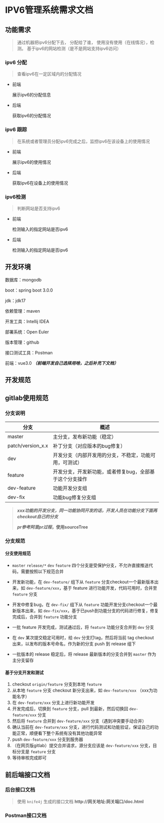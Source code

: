 # IPV6管理系统需求文档

## 功能需求

>  通过机器把ipv6分配下去， 分配给了谁， 使用没有使用（在线情况），检测。 基于ipv6的网站检测（是不是网站支持ipv6访问）

### ipv6 分配

> 查看ipv6在一定区域内的分配情况

- 前端

  展示ipv6的分配信息

- 后端

  获取ipv6的分配情况

### ipv6 跟踪

> 在系统或者管理员分配ipv6完成之后，监控ipv6在该设备上的使用情况

- 前端

  展示ipv6的使用情况

- 后端

  获取ipv6在设备上的使用情况

### ipv6检测

> 判断网站是否支持ipv6

- 前端

  检测输入的指定网站是否ipv6

- 后端

  检测输入的指定网站是否ipv6

## 开发环境

数据库：mongodb

boot：spring boot 3.0.0

jdk：jdk17

依赖管理：maven

开发工具：Intellij IDEA

部署系统：Open Euler

版本管理：github

接口测试工具：Postman

前端：vue3.0 ***（前端开发自己选择用啥，之后补充下文档）***

## 开发规范



## gitlab使用规范

### 分支说明

| 分支              | 概述                                                    |
| ----------------- | ------------------------------------------------------- |
| master            | 主分支，发布新功能（稳定）                              |
| patch/version_x.x | 补丁分支（对应版本的bug修复）                           |
| dev               | 开发分支（内部开发用的分支，不稳定，功能可用，可测试）  |
| feature           | 开发分支，开发新功能，或者修复bug，全部基于这个分支操作 |
| dev-feature       | 功能开发分支组                                          |
| dev-fix           | 功能bug修复分支组                                       |



> ***xxx功能的开发分支，同一功能协同开发的话，开发人员在功能分支下面再checkout自己的分支***
>
> ***pr参考阿里pr过程*，使用sourceTree**

### 分支规范

#### 分支使用规范

* `master` `release/*` `dev` `feature` 四个分支是受保护分支，不允许直接推送代码，需要按照以下规范合并

* 开发新功能，在 `dev-feature/` 组下从 `feature` 分支checkout一个最新版本出来，如 `dev-feature/xxx`，基于 feature 进行功能开发，代码可用时，合并至 `feature` 分支


* 开发中修复bug，在 `dev-fix/` 组下从 `feature` 功能开发分支checkout一个最新版本出来，如 `dev-fix/xxx`，基于已push到功能分支的代码进行修复，修复完成后，合并到 `feature`
  功能分支

* 一批 feature 开发完成，测试通过后，将 `feature` 功能分支合并到 `dev` 分支

* 在 `dev` 某次提交稳定可用时，给 `dev` 分支打tag，然后将当前 tag checkout 出来，以发布的版本号命名，作为新的分支 push 到 release 组下

* 一批版本的 release 稳定后，将 release 最新版本的分支合并到 `master` 作为主分支留存

#### 基于分支开发和测试

1. checkout `origin/feature` 分支到本地 `feature`
2. 从本地 `feature` 分支 checkout 新分支出来，如 `dev-feature/xxx` （xxx为功能名字）
3. 在 `dev-feature/xxx` 分支上进行新功能开发
4. 开发完成后，切换到 `feature` 分支，pull 到最新，然后切换回 `dev-feature/xxx` 分支
5. 然后将 `feature` 合并到 `dev-feature/xxx` 分支（遇到冲突要手动合并）
6. 确认当前在 `dev-feature/xxx` 分支，进行代码测试和功能验证，保证自己的功能正常，顺便看下整个系统有没有其他功能异常
7. push `dev-feature/xxx` 分支到服务器
8. （在网页版gitlab）提交合并请求，源分支应该是 `dev-feature/xxx` 分支，目标分支是 `feature` 分支
9. 等待审核完成即可

## 前后端接口文档

### 后台接口文档

> 使用 `knife4j` 生成的接口文档  **http://网关地址:网关端口/doc.html**

### Postman接口文档





